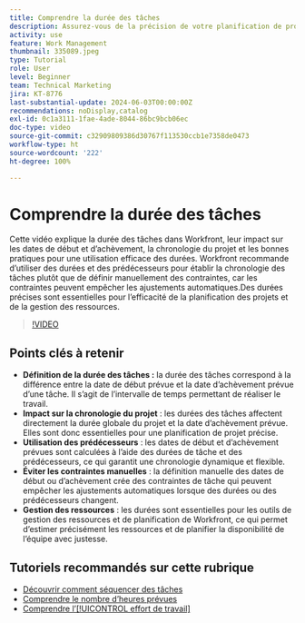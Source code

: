 ```yaml
---
title: Comprendre la durée des tâches
description: Assurez-vous de la précision de votre planification de projet dans Workfront grâce aux durées des tâches qui sont appliquées sur les calendriers, en utilisant les prédécesseurs pour plus de flexibilité, en évitant les contraintes manuelles et en optimisant la gestion des ressources et la planification.
activity: use
feature: Work Management
thumbnail: 335089.jpeg
type: Tutorial
role: User
level: Beginner
team: Technical Marketing
jira: KT-8776
last-substantial-update: 2024-06-03T00:00:00Z
recommendations: noDisplay,catalog
exl-id: 0c1a3111-1fae-4ade-8044-86bc9bcb06ec
doc-type: video
source-git-commit: c32909809386d30767f113530ccb1e7358de0473
workflow-type: ht
source-wordcount: '222'
ht-degree: 100%

---
```


# Comprendre la durée des tâches

Cette vidéo explique la durée des tâches dans Workfront, leur impact sur les dates de début et d’achèvement, la chronologie du projet et les bonnes pratiques pour une utilisation efficace des durées.
Workfront recommande d’utiliser des durées et des prédécesseurs pour établir la chronologie des tâches plutôt que de définir manuellement des contraintes, car les contraintes peuvent empêcher les ajustements automatiques.Des durées précises sont essentielles pour l’efficacité de la planification des projets et de la gestion des ressources.


>[!VIDEO](https://video.tv.adobe.com/v/3449345/?quality=12&learn=on&enablevpops&captions=fre_fr)

## Points clés à retenir

* **Définition de la durée des tâches :** la durée des tâches correspond à la différence entre la date de début prévue et la date d’achèvement prévue d’une tâche. Il s’agit de l’intervalle de temps permettant de réaliser le travail.
* **Impact sur la chronologie du projet** : les durées des tâches affectent directement la durée globale du projet et la date d’achèvement prévue. Elles sont donc essentielles pour une planification de projet précise.
* **Utilisation des prédécesseurs** : les dates de début et d’achèvement prévues sont calculées à l’aide des durées de tâche et des prédécesseurs, ce qui garantit une chronologie dynamique et flexible.
* **Éviter les contraintes manuelles** : la définition manuelle des dates de début ou d’achèvement crée des contraintes de tâche qui peuvent empêcher les ajustements automatiques lorsque des durées ou des prédécesseurs changent.
* **Gestion des ressources** : les durées sont essentielles pour les outils de gestion des ressources et de planification de Workfront, ce qui permet d’estimer précisément les ressources et de planifier la disponibilité de l’équipe avec justesse.


## Tutoriels recommandés sur cette rubrique

* [Découvrir comment séquencer des tâches](/help/manage-work/tasks/learn-to-sequence-tasks.md)
* [Comprendre le nombre d’heures prévues](/help/manage-work/tasks/understand-planned-hours.md)
* [Comprendre l’[!UICONTROL effort de travail]](/help/manage-work/tasks/understand-work-effort.md)

